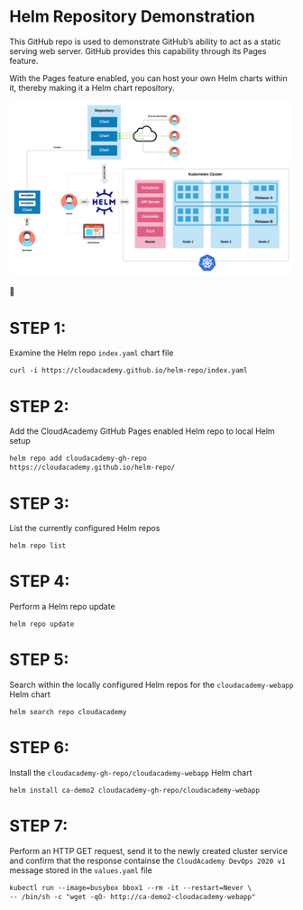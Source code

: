 # Helm Repository Demonstration

This GitHub repo is used to demonstrate GitHub’s ability to act as a static serving web server. GitHub provides this capability through its Pages feature.

With the Pages feature enabled, you can host your own Helm charts within it, thereby making it a Helm chart repository. 

![Helm](./doc/HelmKubernetesDistro.png)

:metal:

# STEP 1:
Examine the Helm repo ```index.yaml``` chart file

```
curl -i https://cloudacademy.github.io/helm-repo/index.yaml
```

# STEP 2:
Add the CloudAcademy GitHub Pages enabled Helm repo to local Helm setup 

```
helm repo add cloudacademy-gh-repo https://cloudacademy.github.io/helm-repo/
```

# STEP 3:
List the currently configured Helm repos

```
helm repo list
```

# STEP 4:
Perform a Helm repo update

```
helm repo update
```

# STEP 5:
Search within the locally configured Helm repos for the ```cloudacademy-webapp``` Helm chart

```
helm search repo cloudacademy
```

# STEP 6:
Install the ```cloudacademy-gh-repo/cloudacademy-webapp``` Helm chart

```
helm install ca-demo2 cloudacademy-gh-repo/cloudacademy-webapp
```

# STEP 7:
Perform an HTTP GET request, send it to the newly created cluster service and confirm that the response containse the ```CloudAcademy DevOps 2020 v1``` message stored in the ```values.yaml``` file

```
kubectl run --image=busybox bbox1 --rm -it --restart=Never \
-- /bin/sh -c "wget -qO- http://ca-demo2-cloudacademy-webapp"
```